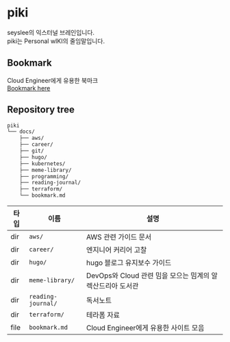 # piki

seyslee의 익스터널 브레인입니다.  
piki는 Personal wIKI의 줄임말입니다.

## Bookmark

Cloud Engineer에게 유용한 북마크  
[Bookmark here](./docs/bookmark.md)

## Repository tree

```bash
piki
└── docs/
    ├── aws/
    ├── career/
    ├── git/
    ├── hugo/
    ├── kubernetes/
    ├── meme-library/
    ├── programming/
    ├── reading-journal/
    ├── terraform/
    └── bookmark.md
```

| 타입  | 이름                 | 설명                   |
|------|---------------------|-----------------------|
| dir  | `aws/`              | AWS 관련 가이드 문서      |
| dir  | `career/`           | 엔지니어 커리어 고찰       |
| dir  | `hugo/`             | hugo 블로그 유지보수 가이드 |
| dir  | `meme-library/`     | DevOps와 Cloud 관련 밈을 모으는 밈계의 알렉산드리아 도서관 |
| dir  | `reading-journal/`  | 독서노트                |
| dir  | `terraform/`        | 테라폼 자료              |
| file | `bookmark.md`       | Cloud Engineer에게 유용한 사이트 모음 |
